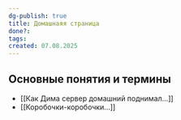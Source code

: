 ```yaml
---
dg-publish: true
title: Домашнаяя страница
done?:
tags:
created: 07.08.2025
---
```


## Основные понятия и термины
- [[Как Дима сервер домашний поднимал...]]
- [[Коробочки-коробочки...]]

